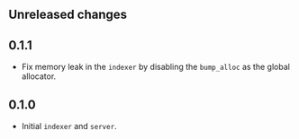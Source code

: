 ## Unreleased changes

## 0.1.1

- Fix memory leak in the `indexer` by disabling the `bump_alloc` as the global allocator.

## 0.1.0

-   Initial `indexer` and `server`.
